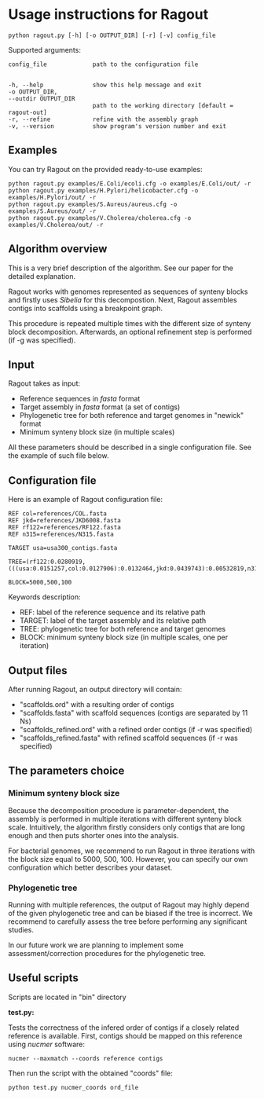 Usage instructions for Ragout
=============================

    python ragout.py [-h] [-o OUTPUT_DIR] [-r] [-v] config_file
    
Supported arguments:

    config_file             path to the configuration file

    
    -h, --help              show this help message and exit
    -o OUTPUT_DIR, 
    --outdir OUTPUT_DIR
                            path to the working directory [default = ragout-out]
    -r, --refine            refine with the assembly graph
    -v, --version           show program's version number and exit


Examples
---------

You can try Ragout on the provided ready-to-use examples:

    python ragout.py examples/E.Coli/ecoli.cfg -o examples/E.Coli/out/ -r
    python ragout.py examples/H.Pylori/helicobacter.cfg -o examples/H.Pylori/out/ -r
    python ragout.py examples/S.Aureus/aureus.cfg -o examples/S.Aureus/out/ -r
    python ragout.py examples/V.Cholerea/cholerea.cfg -o examples/V.Cholerea/out/ -r

Algorithm overview
------------------

This is a very brief description of the algorithm. See our paper 
for the detailed explanation.

Ragout works with genomes represented as sequences of synteny blocks
and firstly uses *Sibelia* for this decompostion. 
Next, Ragout assembles contigs into scaffolds using a breakpoint graph.

This procedure is repeated multiple times with the different size
of synteny block decomposition. Afterwards, an optional refinement
step is performed (if -g was specified).

Input
------

Ragout takes as input:

- Reference sequences in *fasta* format
- Target assembly in *fasta* format (a set of contigs)
- Phylogenetic tree for both reference and target genomes in "newick" format
- Minimum synteny block size (in multiple scales)

All these parameters should be described in a single configuration file.
See the example of such file below.

Configuration file
------------------

Here is an example of Ragout configuration file:

    REF col=references/COL.fasta
    REF jkd=references/JKD6008.fasta
    REF rf122=references/RF122.fasta
    REF n315=references/N315.fasta

    TARGET usa=usa300_contigs.fasta

    TREE=(rf122:0.0280919,(((usa:0.0151257,col:0.0127906):0.0132464,jkd:0.0439743):0.00532819,n315:0.0150894):0.0150894);

    BLOCK=5000,500,100

Keywords description:

- REF: label of the reference sequence and its relative path
- TARGET: label of the target assembly and its relative path
- TREE: phylogenetic tree for both reference and target genomes
- BLOCK: minimum synteny block size (in multiple scales, one per iteration)


Output files
------------

After running Ragout, an output directory will contain:

* "scaffolds.ord" with a resulting order of contigs
* "scaffolds.fasta" with scaffold sequences (contigs are separated by 11 Ns)
* "scaffolds_refined.ord" with a refined order contigs (if -r was specified)
* "scaffolds_refined.fasta" with refined scaffold sequences (if -r was specified)

The parameters choice
---------------------

### Minimum synteny block size

Because the decomposition procedure is parameter-dependent, the assembly
is performed in multiple iterations with different synteny block
scale. Intuitively, the algorithm firstly considers only contigs
that are long enough and then puts shorter ones into the analysis.

For bacterial genomes, we recommend to run Ragout in three
iterations with the block size equal to 5000, 500, 100.
However, you can specify our own configuration which better
describes your dataset.

### Phylogenetic tree

Running with multiple references, the output of Ragout may highly
depend of the given phylogenetic tree and can be biased if
the tree is incorrect. We recommend to carefully assess the
tree before performing any significant studies.

In our future work we are planning to implement some assessment/correction
procedures for the phylogenetic tree.

Useful scripts
--------------

Scripts are located in "bin" directory

**test.py:**

Tests the correctness of the infered order of contigs if a closely related reference
is available. First, contigs should be mapped on this reference using *nucmer* software:

    nucmer --maxmatch --coords reference contigs

Then run the script with the obtained "coords" file:

    python test.py nucmer_coords ord_file
